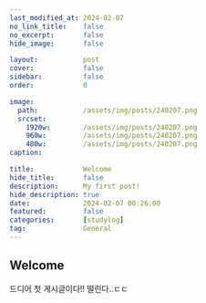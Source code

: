 ```yaml
---
last_modified_at: 2024-02-07
no_link_title:    false 
no_excerpt:       false 
hide_image:       false

layout:           post
cover:            false
sidebar:          false
order:            0

image:
  path:           /assets/img/posts/240207.png
  srcset:
    1920w:        /assets/img/posts/240207.png
    960w:         /assets/img/posts/240207.png
    480w:         /assets/img/posts/240207.png
caption:          

title:            Welcome
hide_title:       false
description:      My first post!
hide_description: true
date:             2024-02-07 00:26:00
featured:         false
categories:       [studylog]
tag:              General
---
```


## Welcome 

드디어 첫 게시글이다!!
떨린다..ㄷㄷ
